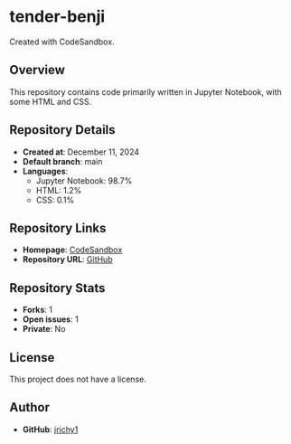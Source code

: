 # tender-benji

Created with CodeSandbox.

## Overview
This repository contains code primarily written in Jupyter Notebook, with some HTML and CSS.

## Repository Details
- **Created at**: December 11, 2024
- **Default branch**: main
- **Languages**:
  - Jupyter Notebook: 98.7%
  - HTML: 1.2%
  - CSS: 0.1%

## Repository Links
- **Homepage**: [CodeSandbox](https://codesandbox.io/p/github/jrichy1/tender-benji)
- **Repository URL**: [GitHub](https://github.com/jrichy1/tender-benji)

## Repository Stats
- **Forks**: 1
- **Open issues**: 1
- **Private**: No

## License
This project does not have a license.

## Author
- **GitHub**: [jrichy1](https://github.com/jrichy1)
